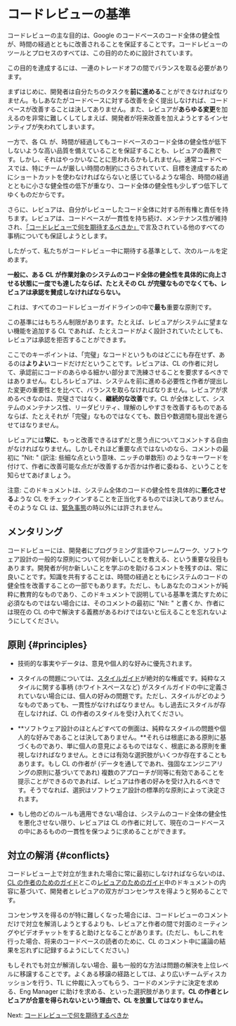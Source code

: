 # コードレビューの基準



コードレビューの主な目的は、Google のコードベースのコード全体の健全性が、時間の経過とともに改善されることを保証することです。コードレビューのツールとプロセスのすべては、この目的のために設計されています。

この目的を達成するには、一連のトレードオフの間でバランスを取る必要があります。

まずはじめに、開発者は自分たちのタスクを**前に進める**ことができなければなりません。もしあなたがコードベースに対する改善を全く提出しなければ、コードベースが改善することは決してありません。また、レビュアが**あらゆる変更**を加えるのを非常に難しくしてしまえば、開発者が将来改善を加えようとするインセンティブが失われてしまいます。

一方で、各 CL が、時間が経過してもコードベースのコード全体の健全性が低下しないような高い品質を備えていることを保証することも、レビュアの義務です。しかし、それはやっかいなことに思われるかもしれません。通常コードベースでは、特にチームが厳しい時間の制約にさらされていて、目標を達成するためにショートカットを使わなければならないと感じているような場合、時間の経過とともに小さな健全性の低下が重なり、コード全体の健全性も少しずつ低下してゆくものだからです。

さらに、レビュアは、自分がレビューしたコード全体に対する所有権と責任を持ちます。レビュアは、コードベースが一貫性を持ち続け、メンテナンス性が維持され、[「コードレビューで何を期待するべきか」](looking-for.md)で言及されている他のすべての事柄についても保証しようとします。

したがって、私たちがコードレビュー中に期待する基準として、次のルールを定めます。

**一般に、ある CL が作業対象のシステムのコード全体の健全性を具体的に向上させる状態に一度でも達したならば、たとえその CL が完璧なものでなくても、レビュアは承認を賛成しなければならない。**

これは、すべてのコードレビューガイドラインの中で**最も**重要な原則です。

この基準にはもちろん制限があります。たとえば、レビュアがシステムに望まない機能を追加する CL であれば、たとえコードがよく設計されていたとしても、レビュアは承認を拒否することができます。

ここでのキーポイントは、「完璧」なコードというものはどこにも存在せず、あるのは**よりよい**コードだけだということです。レビュアは、CL の作者に対して、承認前にコードのあらゆる細かい部分まで洗練させることを要求するべきではありません。むしろレビュアは、システムを前に進める必要性と作者が提出した変更の重要性とを比べて、バランスを取らなければなりません。レビュアが求めるべきなのは、完璧さではなく、**継続的な改善**です。CL が全体として、システムのメンテナンス性、リーダビリティ、理解のしやすさを改善するものであるならば、たとえそれが「完璧」なものではなくても、数日や数週間も提出を遅らせてはなりません。

レビュアには**常に**、もっと改善できるはずだと思う点についてコメントする自由がなければなりません。しかしそれほど重要な点ではないのなら、コメントの最初に "Nit: " (訳注: 些細な点という意味、ニッチの単数形) のようなキーワードを付けて、作者に改善可能な点だが改善するか否かは作者に委ねる、ということを知らせてあげましょう。

注意: このドキュメントは、システム全体のコードの健全性を具体的に**悪化させる**ような CL をチェックインすることを正当化するものでは決してありません。そのような CL は、[緊急事態](../emergencies.md)の時以外には許されません。

## メンタリング

コードレビューには、開発者にプログラミング言語やフレームワーク、ソフトウェア設計の一般的な原則について何か新しいことを教える、という重要な役目もあります。開発者が何か新しいことを学ぶのを助けるコメントを残すのは、常に良いことです。知識を共有することは、時間の経過とともにシステムのコードの健全性を改善することの一部でもあります。ただし、もしあなたのコメントが純粋に教育的なものであり、このドキュメントで説明している基準を満たすために必須なものではない場合には、そのコメントの最初に "Nit: " と書くか、作者には現在の CL の中で解決する義務があるわけではないと伝えることを忘れないようにしてください。

## 原則 {#principles}

*   技術的な事実やデータは、意見や個人的な好みに優先されます。

*   スタイルの問題については、[スタイルガイド](http://google.github.io/styleguide/)が絶対的な権威です。純粋なスタイルに関する事柄 (ホワイトスペースなど) がスタイルガイドの中に定義されていない場合には、個人の好みの問題です。ただし、スタイルがどのようなものであっても、一貫性がなければなりません。もし過去にスタイルが存在しなければ、CL の作者のスタイルを受け入れてください。

*   **ソフトウェア設計のほとんどすべての側面は、純粋なスタイルの問題や個人的な好みであることは決してありません。**それらは根底にある原則に基づくものであり、単に個人の意見によるものではなく、根底にある原則を重視しなければなりません。ときには有効な選択肢がいくつか存在することもあります。もし CL の作者が (データを通してであれ、強固なエンジニアリングの原則に基づいてであれ) 複数のアプローチが同等に有効であることを提示ことができるのであれば、レビュアは作者の好みを受け入れるべきです。そうでなれば、選択はソフトウェア設計の標準的な原則によって決定されます。

*   もし他のどのルールも適用できない場合は、システムのコード全体の健全性を悪化させない限り、レビュアは CL の作者に対して、現在のコードベースの中にあるものの一貫性を保つように求めることができます。

## 対立の解消 {#conflicts}

コードレビュー上で対立が生まれた場合に常に最初にしなければならないのは、[CL の作者のためのガイド](../developer/)とこの[レビュアのためのガイド](index.md)中のドキュメントの内容に基づいて、開発者とレビュアの双方がコンセンサスを得ようと努めることです。

コンセンサスを得るのが特に難しくなった場合には、コードレビューのコメントだけで対立を解消しようとするよりも、レビュアと作者の間で対面のミーティングやビデオチャットをすると助けとなることがあります。(ただし、もしこれを行った場合、将来のコードベースの読者のために、CL のコメント中に議論の結果を忘れずに記録するようにしてください。)

もしそれでも対立が解消しない場合、最も一般的な方法は問題の解決を上位レベルに移譲することです。よくある移譲の経路としては、より広いチームディスカッションを行う、TL に仲裁に入ってもらう、コードのメンテナに決定を求める、Eng Manager に助けを求める、といった選択肢があります。**CL の作者とレビュアが合意を得られないという理由で、CL を放置してはなりません。**

Next: [コードレビューで何を期待するべきか](looking-for.md)
